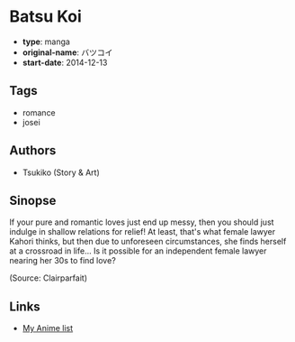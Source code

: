 # Batsu Koi

-   **type**: manga
-   **original-name**: バツコイ
-   **start-date**: 2014-12-13

## Tags

-   romance
-   josei

## Authors

-   Tsukiko (Story & Art)

## Sinopse

If your pure and romantic loves just end up messy, then you should just indulge in shallow relations for relief! At least, that's what female lawyer Kahori thinks, but then due to unforeseen circumstances, she finds herself at a crossroad in life... Is it possible for an independent female lawyer nearing her 30s to find love?

(Source: Clairparfait)

## Links

-   [My Anime list](https://myanimelist.net/manga/87025/Batsu_Koi)
